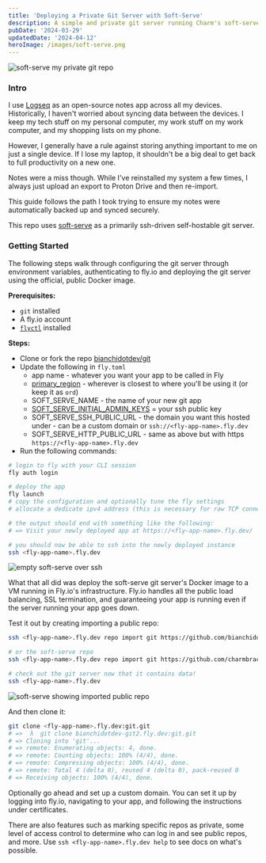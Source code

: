 ```yaml
---
title: 'Deploying a Private Git Server with Soft-Serve'
description: A simple and private git server running Charm's soft-serve on fly.io
pubDate: '2024-03-29'
updatedDate: '2024-04-12'
heroImage: /images/soft-serve.png
---
```


![soft-serve my private git repo](/images/private-git-example.png)

### Intro

I use [Logseq](https://logseq.com/) as an open-source notes app across all my devices.
Historically, I haven't worried about syncing data between the devices. 
I keep my tech stuff on my personal computer, my work stuff on my work computer, and my shopping lists on my phone.

However, I generally have a rule against storing anything important to me on just a single device. If I lose my laptop, it shouldn't be a big deal to get back to full productivity on a new one.

Notes were a miss though. While I've reinstalled my system a few times, I always just upload an export to Proton Drive and then re-import.

This guide follows the path I took trying to ensure my notes were automatically backed up and synced securely.

This repo uses [soft-serve](https://github.com/charmbracelet/soft-serve) as a primarily ssh-driven self-hostable git server.

### Getting Started

The following steps walk through configuring the git server through environment variables, authenticating to fly.io and deploying the git server using the official, public Docker image.

**Prerequisites:**

* `git` installed
* A fly.io account
* [`flyctl`](https://fly.io/docs/hands-on/install-flyctl/) installed


**Steps:**

* Clone or fork the repo [bianchidotdev/git](https://github.com/bianchidotdev/git)
* Update the following in `fly.toml`
  * app name - whatever you want your app to be called in Fly
  * [primary_region](https://fly.io/docs/reference/regions/) - wherever is closest to where you'll be using it (or keep it as `ord`)
  * SOFT_SERVE_NAME - the name of your new git app
  * [SOFT_SERVE_INITIAL_ADMIN_KEYS](https://github.com/charmbracelet/soft-serve?tab=readme-ov-file#a-note-about-rsa-keys) = your ssh public key
  * SOFT_SERVE_SSH_PUBLIC_URL - the domain you want this hosted under - can be a custom domain or `ssh://<fly-app-name>.fly.dev`
  * SOFT_SERVE_HTTP_PUBLIC_URL - same as above but with https `https://<fly-app-name>.fly.dev`
* Run the following commands:

```sh
# login to fly with your CLI session
fly auth login

# deploy the app
fly launch
# copy the configuration and optionally tune the fly settings
# allocate a dedicate ipv4 address (this is necessary for raw TCP connections to function correctly on fly.io!) - if you miss this, you can always assign an ipv4 address with `fly ip allocate-v4`

# the output should end with something like the following:
# => Visit your newly deployed app at https://<fly-app-name>.fly.dev/

# you should now be able to ssh into the newly deployed instance
ssh <fly-app-name>.fly.dev
```

![empty soft-serve over ssh](/images/private-git-ssh.png)

What that all did was deploy the soft-serve git server's Docker image to a VM running in Fly.io's infrastructure. Fly.io handles all the public load balancing, SSL termination, and guaranteeing your app is running even if the server running your app goes down.

Test it out by creating importing a public repo:
```sh
ssh <fly-app-name>.fly.dev repo import git https://github.com/bianchidotdev/git.git

# or the soft-serve repo
ssh <fly-app-name>.fly.dev repo import git https://github.com/charmbracelet/soft-serve

# check out the git server now that it contains data!
ssh <fly-app-name>.fly.dev
```

![soft-serve showing imported public repo](/images/private-git-with-repo.png)

And then clone it:
```sh
git clone <fly-app-name>.fly.dev:git.git
# =>  λ  git clone bianchidotdev-git2.fly.dev:git.git
# => Cloning into 'git'...
# => remote: Enumerating objects: 4, done.
# => remote: Counting objects: 100% (4/4), done.
# => remote: Compressing objects: 100% (4/4), done.
# => remote: Total 4 (delta 0), reused 4 (delta 0), pack-reused 0
# => Receiving objects: 100% (4/4), done.
```

Optionally go ahead and set up a custom domain. You can set it up by logging into fly.io, navigating to your app, and following the instructions under certificates.

There are also features such as marking specific repos as private, some level of access control to determine who can log in and see public repos, and more. Use `ssh <fly-app-name>.fly.dev help` to see docs on what's possible.
